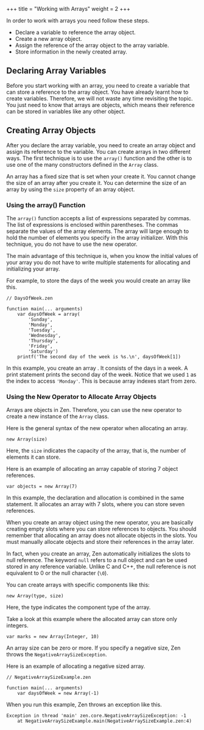 +++
title = "Working with Arrays"
weight = 2
+++

In order to work with arrays you need follow these steps.

 * Declare a variable to reference the array object.
 * Create a new array object.
 * Assign the reference of the array object to the array variable.
 * Store information in the newly created array.

## Declaring Array Variables

Before you start working with an array, you need to create a variable that
can store a reference to the array object. You have already learnt how to create
variables. Therefore, we will not waste any time revisiting the topic. You just
need to know that arrays are objects, which means their reference can be stored
in variables like any other object.

## Creating Array Objects

After you declare the array variable, you need to create an array object and
assign its reference to the variable. You can create arrays in two different ways.
The first technique is to use the `array()` function and the other is to use one
of the many constructors defined in the `Array` class.

An array has a fixed size that is set when your create it. You cannot change
the size of an array after you create it. You can determine the size of an
array by using the `size` property of an array object.

### Using the array() Function

The `array()` function accepts a list of expressions separated by commas. The
list of expressions is enclosed within parentheses. The commas separate the values
of the array elements. The array will large enough to hold the number of elements
you specify in the array initializer. With this technique, you do not have to use
the new operator.

The main advantage of this technique is, when you know the initial values
of your array you do not have to write multiple statements for allocating and
initializing your array.

For example, to store the days of the week you would create an array like this.
```
// DaysOfWeek.zen

function main(... arguments)
    var daysOfWeek = array(
        'Sunday',
        'Monday',
        'Tuesday',
        'Wednesday',
        'Thursday',
        'Friday',
        'Saturday')
    printf('The second day of the week is %s.\n', daysOfWeek[1])
```

In this example, you create an array . It consists of the days in a
week. A print statement prints the second day of the week. Notice that we used
`1` as the index to access `'Monday'`. This is because array indexes start from
zero.

### Using the New Operator to Allocate Array Objects

Arrays are objects in Zen. Therefore, you can use the new operator to create a
new instance of the `Array` class.

Here is the general syntax of the new operator when allocating an array.
```
new Array(size)
```

Here, the `size` indicates the capacity of the array, that is, the number of
elements it can store.

Here is an example of allocating an array capable of storing 7 object references.
```
var objects = new Array(7)
```

In this example, the declaration and allocation is combined in the same statement.
It allocates an array with 7 slots, where you can store seven references.

When you create an array object using the new operator, you are basically
creating empty slots where you can store references to objects. You should
remember that allocating an array does not allocate objects in the slots. You
must manually allocate objects and store their references in the array later.

In fact, when you create an array, Zen automatically initializes the slots to
null reference. The keyword `null` refers to a null object and can be used
stored in any reference variable. Unlike C and C++, the null reference is not
equivalent to 0 or the null character (`\0`).

You can create arrays with specific components like this:
```
new Array(type, size)
```

Here, the type indicates the component type of the array.

Take a look at this example where the allocated array can store only integers.
```
var marks = new Array(Integer, 10)
```

An array size can be zero or more. If you specify a negative size, Zen throws
the `NegativeArraySizeException`.

Here is an example of allocating a negative sized array.
```
// NegativeArraySizeExample.zen

function main(... arguments)
    var daysOfWeek = new Array(-1)
```

When you run this example, Zen throws an exception like this.
```
Exception in thread 'main' zen.core.NegativeArraySizeException: -1
    at NegativeArraySizeExample.main(NegativeArraySizeExample.zen:4)
```
